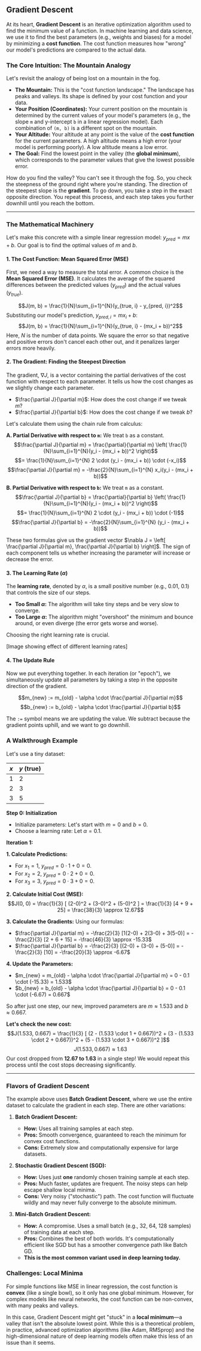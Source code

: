 ## Gradient Descent

At its heart, **Gradient Descent** is an iterative optimization algorithm used to find the minimum value of a function. In machine learning and data science, we use it to find the best parameters (e.g., weights and biases) for a model by minimizing a **cost function**. The cost function measures how "wrong" our model's predictions are compared to the actual data.

### The Core Intuition: The Mountain Analogy

Let's revisit the analogy of being lost on a mountain in the fog.

-   **The Mountain:** This is the "cost function landscape." The landscape has peaks and valleys. Its shape is defined by your cost function and your data.
-   **Your Position (Coordinates):** Your current position on the mountain is determined by the current values of your model's parameters (e.g., the slope `m` and y-intercept `b` in a linear regression model). Each combination of `(m, b)` is a different spot on the mountain.
-   **Your Altitude:** Your altitude at any point is the value of the **cost function** for the current parameters. A high altitude means a high error (your model is performing poorly). A low altitude means a low error.
-   **The Goal:** Find the lowest point in the valley (the **global minimum**), which corresponds to the parameter values that give the lowest possible error.



How do you find the valley? You can't see it through the fog. So, you check the steepness of the ground right where you're standing. The direction of the steepest slope is the **gradient**. To go down, you take a step in the exact opposite direction. You repeat this process, and each step takes you further downhill until you reach the bottom.

---

### The Mathematical Machinery

Let's make this concrete with a simple linear regression model: $y_{pred} = mx + b$. Our goal is to find the optimal values of $m$ and $b$.

#### 1. The Cost Function: Mean Squared Error (MSE)

First, we need a way to measure the total error. A common choice is the **Mean Squared Error (MSE)**. It calculates the average of the squared differences between the predicted values ($y_{pred}$) and the actual values ($y_{true}$).

$$J(m, b) = \frac{1}{N}\sum_{i=1}^{N}(y_{true, i} - y_{pred, i})^2$$Substituting our model's prediction, $y_{pred, i} = mx_i + b$:$$J(m, b) = \frac{1}{N}\sum_{i=1}^{N}(y_{true, i} - (mx_i + b))^2$$
Here, $N$ is the number of data points. We square the error so that negative and positive errors don't cancel each other out, and it penalizes larger errors more heavily.

#### 2. The Gradient: Finding the Steepest Direction

The gradient, $\nabla J$, is a vector containing the partial derivatives of the cost function with respect to each parameter. It tells us how the cost changes as we slightly change each parameter.

-   $\frac{\partial J}{\partial m}$: How does the cost change if we tweak $m$?
-   $\frac{\partial J}{\partial b}$: How does the cost change if we tweak $b$?

Let's calculate them using the chain rule from calculus:

**A. Partial Derivative with respect to `m`:**
We treat `b` as a constant.
$$\frac{\partial J}{\partial m} = \frac{\partial}{\partial m} \left( \frac{1}{N}\sum_{i=1}^{N}(y_i - (mx_i + b))^2 \right)$$$$= \frac{1}{N}\sum_{i=1}^{N} 2 \cdot (y_i - (mx_i + b)) \cdot (-x_i)$$$$\frac{\partial J}{\partial m} = -\frac{2}{N}\sum_{i=1}^{N} x_i(y_i - (mx_i + b))$$

**B. Partial Derivative with respect to `b`:**
We treat `m` as a constant.
$$\frac{\partial J}{\partial b} = \frac{\partial}{\partial b} \left( \frac{1}{N}\sum_{i=1}^{N}(y_i - (mx_i + b))^2 \right)$$$$= \frac{1}{N}\sum_{i=1}^{N} 2 \cdot (y_i - (mx_i + b)) \cdot (-1)$$$$\frac{\partial J}{\partial b} = -\frac{2}{N}\sum_{i=1}^{N} (y_i - (mx_i + b))$$

These two formulas give us the gradient vector $\nabla J = \left[ \frac{\partial J}{\partial m}, \frac{\partial J}{\partial b} \right]$. The sign of each component tells us whether increasing the parameter will increase or decrease the error.

#### 3. The Learning Rate ($\alpha$)

The **learning rate**, denoted by $\alpha$, is a small positive number (e.g., 0.01, 0.1) that controls the size of our steps.

-   **Too Small $\alpha$:** The algorithm will take tiny steps and be very slow to converge.
-   **Too Large $\alpha$:** The algorithm might "overshoot" the minimum and bounce around, or even diverge (the error gets worse and worse).

Choosing the right learning rate is crucial.

[Image showing effect of different learning rates]

#### 4. The Update Rule

Now we put everything together. In each iteration (or "epoch"), we simultaneously update all parameters by taking a step in the opposite direction of the gradient.

$$m_{new} := m_{old} - \alpha \cdot \frac{\partial J}{\partial m}$$
$$b_{new} := b_{old} - \alpha \cdot \frac{\partial J}{\partial b}$$

The `:=` symbol means we are updating the value. We subtract because the gradient points uphill, and we want to go downhill.

### A Walkthrough Example

Let's use a tiny dataset:

| $x$ | $y$ (true) |
|---|---|
| 1 | 2 |
| 2 | 3 |
| 3 | 5 |

**Step 0: Initialization**
-   Initialize parameters: Let's start with $m = 0$ and $b = 0$.
-   Choose a learning rate: Let $\alpha = 0.1$.

**Iteration 1:**

**1. Calculate Predictions:**
-   For $x_1=1$, $y_{pred} = 0 \cdot 1 + 0 = 0$.
-   For $x_2=2$, $y_{pred} = 0 \cdot 2 + 0 = 0$.
-   For $x_3=3$, $y_{pred} = 0 \cdot 3 + 0 = 0$.

**2. Calculate Initial Cost (MSE):**
$$J(0, 0) = \frac{1}{3} [ (2-0)^2 + (3-0)^2 + (5-0)^2 ] = \frac{1}{3} [4 + 9 + 25] = \frac{38}{3} \approx 12.67$$

**3. Calculate the Gradients:**
Using our formulas:
-   $\frac{\partial J}{\partial m} = -\frac{2}{3} [1(2-0) + 2(3-0) + 3(5-0)] = -\frac{2}{3} [2 + 6 + 15] = -\frac{46}{3} \approx -15.33$
-   $\frac{\partial J}{\partial b} = -\frac{2}{3} [(2-0) + (3-0) + (5-0)] = -\frac{2}{3} [10] = -\frac{20}{3} \approx -6.67$

**4. Update the Parameters:**
-   $m_{new} = m_{old} - \alpha \cdot \frac{\partial J}{\partial m} = 0 - 0.1 \cdot (-15.33) = 1.533$
-   $b_{new} = b_{old} - \alpha \cdot \frac{\partial J}{\partial b} = 0 - 0.1 \cdot (-6.67) = 0.667$

So after just one step, our new, improved parameters are $m \approx 1.533$ and $b \approx 0.667$.

**Let's check the new cost:**
$$J(1.533, 0.667) = \frac{1}{3} [ (2 - (1.533 \cdot 1 + 0.667))^2 + (3 - (1.533 \cdot 2 + 0.667))^2 + (5 - (1.533 \cdot 3 + 0.667))^2 ]$$
$$J(1.533, 0.667) \approx 1.63$$
Our cost dropped from **12.67 to 1.63** in a single step! We would repeat this process until the cost stops decreasing significantly.

---

### Flavors of Gradient Descent

The example above uses **Batch Gradient Descent**, where we use the entire dataset to calculate the gradient in each step. There are other variations:

1.  **Batch Gradient Descent:**
    -   **How:** Uses all training samples at each step.
    -   **Pros:** Smooth convergence, guaranteed to reach the minimum for convex cost functions.
    -   **Cons:** Extremely slow and computationally expensive for large datasets.

2.  **Stochastic Gradient Descent (SGD):**
    -   **How:** Uses just **one** randomly chosen training sample at each step.
    -   **Pros:** Much faster, updates are frequent. The noisy steps can help escape shallow local minima.
    -   **Cons:** Very noisy ("stochastic") path. The cost function will fluctuate wildly and may never fully converge to the absolute minimum.

3.  **Mini-Batch Gradient Descent:**
    -   **How:** A compromise. Uses a small batch (e.g., 32, 64, 128 samples) of training data at each step.
    -   **Pros:** Combines the best of both worlds. It's computationally efficient like SGD but has a smoother convergence path like Batch GD.
    -   **This is the most common variant used in deep learning today.**

### Challenges: Local Minima

For simple functions like MSE in linear regression, the cost function is **convex** (like a single bowl), so it only has one global minimum. However, for complex models like neural networks, the cost function can be non-convex, with many peaks and valleys.



In this case, Gradient Descent might get "stuck" in a **local minimum**—a valley that isn't the absolute lowest point. While this is a theoretical problem, in practice, advanced optimization algorithms (like Adam, RMSprop) and the high-dimensional nature of deep learning models often make this less of an issue than it seems.
